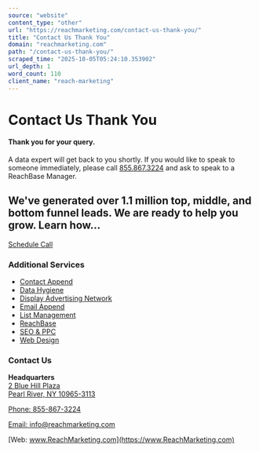 ```yaml
---
source: "website"
content_type: "other"
url: "https://reachmarketing.com/contact-us-thank-you/"
title: "Contact Us Thank You"
domain: "reachmarketing.com"
path: "/contact-us-thank-you/"
scraped_time: "2025-10-05T05:24:10.353902"
url_depth: 1
word_count: 110
client_name: "reach-marketing"
---
```


# Contact Us Thank You

#### Thank you for your query.

A data expert will get back to you shortly. If you would like to speak to someone immediately, please call [855.867.3224](tel:+8558673224) and ask to speak to a ReachBase Manager.

## We've generated over 1.1 million top, middle, and bottom funnel leads. We are ready to help you grow. Learn how...

[Schedule Call](https://calendly.com/wayne-nagrowski)

### Additional Services

*   [Contact Append](https://reachmarketing.com/contact-append/)
*   [Data Hygiene](https://reachmarketing.com/marketing-technology/database-services/data-hygiene/)
*   [Display Advertising Network](https://reachmarketing.com/display-advertising-network/)
*   [Email Append](https://reachmarketing.com/email-append/)
*   [List Management](https://reachmarketing.com/list-management/)
*   [ReachBase](https://reachmarketing.com/reachbase/)
*   [SEO & PPC](https://reachmarketing.com/search-engine-optimization-seo/)
*   [Web Design](https://reachmarketing.com/word-press-web-design-services/)

### Contact Us

**Headquarters**  
[2 Blue Hill Plaza  
Pearl River, NY 10965-3113  
](https://maps.app.goo.gl/8h8SYS5WP5X6F2xSA)

[Phone: 855-867-3224](tel:18558673224)

[Email: info@reachmarketing.com](mailto:info@reachmarketing.com)

[Web: www.ReachMarketing.com](https://www.ReachMarketing.com)